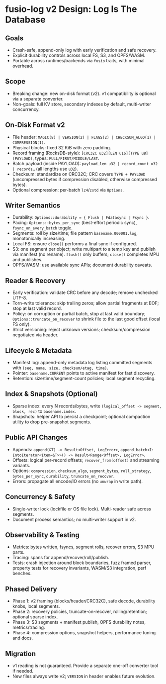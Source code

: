 # fusio-log v2 Design: Log Is The Database

## Goals
- Crash-safe, append-only log with early verification and safe recovery.
- Explicit durability controls across local FS, S3, and OPFS/WASM.
- Portable across runtimes/backends via `fusio` traits, with minimal overhead.

## Scope
- Breaking change: new on-disk format (v2). v1 compatibility is optional via a separate converter.
- Non-goals: full KV store, secondary indexes by default, multi-writer concurrency.

## On-Disk Format v2
- File header: `MAGIC(8) | VERSION(2) | FLAGS(2) | CHECKSUM_ALGO(1) | COMPRESSION(1)`.
- Physical blocks: fixed 32 KiB with zero padding.
- Record framing (RocksDB-style): `[CRC32C u32][LEN u16][TYPE u8][PAYLOAD]`, types: `FULL/FIRST/MIDDLE/LAST`.
- Batch payload (inside PAYLOAD): `payload_len u32 | record_count u32 | records…` (all lengths use `u32`).
- Checksum: standardize on CRC32C; CRC covers `TYPE + PAYLOAD` (uncompressed bytes if compression disabled, otherwise compressed bytes).
- Optional compression: per-batch `lz4`/`zstd` via `Options`.

## Writer Semantics
- Durability: `Options::durability = { Flush | Fdatasync | Fsync }`.
- Pacing: `Options::bytes_per_sync` (best-effort periodic sync), `fsync_on_every_batch` toggle.
- Segments: roll by size/time; file pattern `basename.000001.log`, monotonically increasing.
- Local FS: ensure `close()` performs a final sync if configured.
- S3: one segment per object; write multipart to a temp key and publish via manifest (no rename). `flush()` only buffers; `close()` completes MPU and publishes.
- OPFS/WASM: use available sync APIs; document durability caveats.

## Reader & Recovery
- Early verification: validate CRC before any decode; remove unchecked UTF-8.
- Torn-write tolerance: skip trailing zeros; allow partial fragments at EOF; stop at last valid record.
- Policy: on corruption or partial batch, stop at last valid boundary; `Options::truncate_on_recover` to shrink file to the last good offset (local FS only).
- Strict versioning: reject unknown versions; checksum/compression negotiated via header.

## Lifecycle & Metadata
- Manifest log: append-only metadata log listing committed segments with `(seq, name, size, checksum/etag, time)`.
- Pointer: `basename.CURRENT` points to active manifest for fast discovery.
- Retention: size/time/segment-count policies; local segment recycling.

## Index & Snapshots (Optional)
- Sparse index: every N records/bytes, write `(logical_offset -> segment, block, rec)` to `basename.index`.
- Snapshots: helper API to persist a checkpoint; optional compaction utility to drop pre-snapshot segments.

## Public API Changes
- Appends: `append(&T) -> Result<Offset, LogError>`, `append_batch<I: IntoIterator<Item=&T>>() -> Result<Range<Offset>, LogError>`.
- Offsets: logical per-record offsets; `recover_from(offset)` and streaming variants.
- Options: `compression`, `checksum_algo`, `segment_bytes`, `roll_strategy`, `bytes_per_sync`, `durability`, `truncate_on_recover`.
- Errors: propagate all encode/IO errors (no `unwrap` in write path).

## Concurrency & Safety
- Single-writer lock (lockfile or OS file lock). Multi-reader safe across segments.
- Document process semantics; no multi-writer support in v2.

## Observability & Testing
- Metrics: bytes written, fsyncs, segment rolls, recover errors, S3 MPU parts.
- Tracing: spans for append/recover/roll/publish.
- Tests: crash injection around block boundaries, fuzz framed parser, property tests for recovery invariants, WASM/S3 integration, perf benches.

## Phased Delivery
- Phase 1: v2 framing (blocks/header/CRC32C), safe decode, durability knobs, local segments.
- Phase 2: recovery policies, truncate-on-recover, rolling/retention; optional sparse index.
- Phase 3: S3 segments + manifest publish, OPFS durability notes, metrics/tracing.
- Phase 4: compression options, snapshot helpers, performance tuning and docs.

## Migration
- v1 reading is not guaranteed. Provide a separate one-off converter tool if needed.
- New files always write v2; `VERSION` in header enables future evolution.
